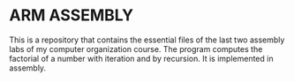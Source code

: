 # ARM ASSEMBLY
This is a repository that contains the essential files of the last two assembly labs of my computer organization course. The program computes the factorial of a number with iteration and by recursion. It is implemented in assembly.
